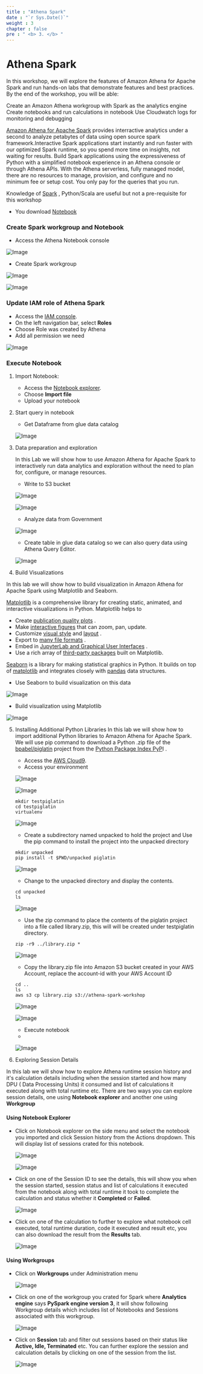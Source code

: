 ```yaml
---
title : "Athena Spark"
date : "`r Sys.Date()`"
weight : 3
chapter : false
pre : " <b> 3. </b> "
---
```

# Athena Spark
In this workshop, we will explore the features of Amazon Athena for Apache Spark and run hands-on labs that demonstrate features and best practices. By the end of the workshop, you will be able:

Create an Amazon Athena workgroup with Spark as the analytics engine
Create notebooks and run calculations in notebook
Use Cloudwatch logs for monitoring and debugging

[Amazon Athena for Apache Spark](https://aws.amazon.com/athena/spark/)  provides interractive analytics under a second to analyze petabytes of data using open source spark framework.Interactive Spark applications start instantly and run faster with our optimized Spark runtime, so you spend more time on insights, not waiting for results. Build Spark applications using the expressiveness of Python with a simplified notebook experience in an Athena console or through Athena APIs. With the Athena serverless, fully managed model, there are no resources to manage, provision, and configure and no minimum fee or setup cost. You only pay for the queries that you run.

Knowledge of [Spark](https://spark.apache.org/) , Python/Scala are useful but not a pre-requisite for this workshop

   - You download [Notebook](/repo_pmt_ws-002/files/athena_spark.ipynb)
### Create Spark workgroup and Notebook
   - Access the Athena Notebook console

   ![Image](/repo_pmt_ws-002/images/3/301.png?featherlight=false&width=90pc)
   - Create Spark workgroup

   ![Image](/repo_pmt_ws-002/images/3/302.png?featherlight=false&width=90pc)

   ![Image](/repo_pmt_ws-002/images/3/303.png?featherlight=false&width=90pc)

### Update IAM role of Athena Spark
   - Access the [IAM console](https://us-east-1.console.aws.amazon.com/iam/home?region=us-east-1#/home).
   - On the left navigation bar, select **Roles**
   - Choose Role was created by Athena
   - Add all permission we need

   ![Image](/repo_pmt_ws-002/images/3/304.png?featherlight=false&width=90pc)

### Execute Notebook
1. Import Notebook:
    - Access the [Notebook explorer](https://us-east-1.console.aws.amazon.com/athena/home?region=us-east-1#/notebook-explorer).
    - Choose **Import file**
    - Upload your notebook
2. Start query in notebook
   - Get Dataframe from glue data catalog
   
   ![Image](/repo_pmt_ws-002/images/3/305.png?featherlight=false&width=90pc)
   
3. Data preparation and exploration
   
   In this Lab we will show how to use Amazon Athena for Apache Spark to interactively run data analytics and exploration without the need to plan for, configure, or manage resources.

   - Write to S3 bucket

   ![Image](/repo_pmt_ws-002/images/3/306.png?featherlight=false&width=90pc)

   
   ![Image](/repo_pmt_ws-002/images/3/307.png?featherlight=false&width=90pc)

   - Analyze data from Government

   ![Image](/repo_pmt_ws-002/images/3/308.png?featherlight=false&width=90pc)
   - Create table in glue data catalog so we can also query data using Athena Query Editor.

   ![Image](/repo_pmt_ws-002/images/3/309.png?featherlight=false&width=90pc)


4. Build Visualizations

In this lab we will show how to build visualization in Amazon Athena for Apache Spark using Matplotlib and Seaborn.

[Matplotlib](https://matplotlib.org/)  is a comprehensive library for creating static, animated, and interactive visualizations in Python. Matplotlib helps to

* Create [publication quality plots](https://ieeexplore.ieee.org/document/4160265/citations?tabFilter=papers#citations) .
* Make [interactive figures](https://matplotlib.org/stable/api/figure_api.html#matplotlib.figure.Figure.savefig)  that can zoom, pan, update.
* Customize [visual style](https://matplotlib.org/stable/gallery/style_sheets/style_sheets_reference.html)  and [layout](https://matplotlib.org/stable/users/explain/axes/mosaic.html) .
* Export to [many file formats](https://matplotlib.org/stable/api/figure_api.html#matplotlib.figure.Figure.savefig) .
* Embed in [JupyterLab and Graphical User Interfaces](https://matplotlib.org/stable/gallery/#embedding-matplotlib-in-graphical-user-interfaces) .
* Use a rich array of [third-party packages](https://matplotlib.org/mpl-third-party/)  built on Matplotlib.

[Seaborn](https://seaborn.pydata.org/tutorial/introduction)  is a library for making statistical graphics in Python. It builds on top of [matplotlib](https://matplotlib.org/)  and integrates closely with [pandas](https://pandas.pydata.org/) data structures.

   - Use Seaborn to build visualization on this data

   ![Image](/repo_pmt_ws-002/images/3/310.png?featherlight=false&width=90pc)
   - Build visualization using Matplotlib

   ![Image](/repo_pmt_ws-002/images/3/311.png?featherlight=false&width=90pc)

5. Installing Additional Python Libraries
In this lab we will show how to import additional Python libraries to Amazon Athena for Apache Spark. We will use pip command to download a Python .zip file of the [bpabel/piglatin](https://github.com/bpabel/piglatin)  project from the [Python Package Index PyP](https://pypi.org/)I .

   - Access the [AWS Cloud9](https://us-east-1.console.aws.amazon.com/cloud9control/home?region=us-east-1#/product).
   - Access your environment

   ![Image](/repo_pmt_ws-002/images/3/312.png?featherlight=false&width=90pc)

   ![Image](/repo_pmt_ws-002/images/3/313.png?featherlight=false&width=90pc)

   ```shell
   mkdir testpiglatin
   cd testpiglatin
   virtualenv
   ```

   ![Image](/repo_pmt_ws-002/images/3/314.png?featherlight=false&width=90pc)
   - Create a subdirectory named unpacked to hold the project and Use the pip command to install the project into the unpacked directory
   ```shell
   mkdir unpacked
   pip install -t $PWD/unpacked piglatin
   ```

   ![Image](/repo_pmt_ws-002/images/3/315.png?featherlight=false&width=90pc)

   - Change to the unpacked directory and display the contents.
   ```shell
   cd unpacked
   ls
   ```
   ![Image](/repo_pmt_ws-002/images/3/316.png?featherlight=false&width=90pc)
   - Use the zip command to place the contents of the piglatin project into a file called library.zip, this will will be created under testpiglatin directory.
   ```shell
   zip -r9 ../library.zip *
   ```
   
   ![Image](/repo_pmt_ws-002/images/3/317.png?featherlight=false&width=90pc)
   - Copy the library.zip file into Amazon S3 bucket created in your AWS Account, replace the account-id with your AWS Account ID
   ```shell
   cd ..
   ls
   aws s3 cp library.zip s3://athena-spark-workshop
   ```
  
   ![Image](/repo_pmt_ws-002/images/3/318.png?featherlight=false&width=90pc) 

   ![Image](/repo_pmt_ws-002/images/3/319.png?featherlight=false&width=90pc) 

   - Execute notebook
   - 
   ![Image](/repo_pmt_ws-002/images/3/320.png?featherlight=false&width=90pc) 

6. Exploring Session Details

In this lab we will show how to explore Athena runtime session history and it's calculation details including when the session started and how many DPU ( Data Processing Units) it consumed and list of calculations it executed along with total runtime etc. There are two ways you can explore session details, one using **Notebook explorer** and another one using **Workgroup**

#### Using Notebook Explorer

- Click on Notebook explorer on the side menu and select the notebook you imported and click Session history from the Actions dropdown. This will display list of sessions crated for this notebook.

   ![Image](/repo_pmt_ws-002/images/3/321.png?featherlight=false&width=90pc) 

   ![Image](/repo_pmt_ws-002/images/3/322.png?featherlight=false&width=90pc) 

- Click on one of the Session ID to see the details, this will show you when the session started, session status and list of calculations it executed from the notebook along with total runtime it took to complete the calculation and status whether it **Completed** or **Failed**.

   ![Image](/repo_pmt_ws-002/images/3/323.png?featherlight=false&width=90pc)


- Click on one of the calculation to further to explore what notebook cell executed, total runtime duration, code it executed and result etc, you can also download the result from the **Results** tab.
 
   ![Image](/repo_pmt_ws-002/images/3/324.png?featherlight=false&width=90pc)


#### Using Workgroups

- Click on **Workgroups** under Administration menu

   ![Image](/repo_pmt_ws-002/images/3/325.png?featherlight=false&width=90pc)


- Click on one of the workgroup you crated for Spark where **Analytics engine** says **PySpark engine version 3**, it will show following Workgroup details which includes list of Notebooks and Sessions associated with this workgroup.

   ![Image](/repo_pmt_ws-002/images/3/326.png?featherlight=false&width=90pc)


- Click on **Session** tab and filter out sessions based on their status like **Active, Idle, Terminated** etc. You can further explore the session and calculation details by clicking on one of the session from the list.

   ![Image](/repo_pmt_ws-002/images/3/327.png?featherlight=false&width=90pc)
